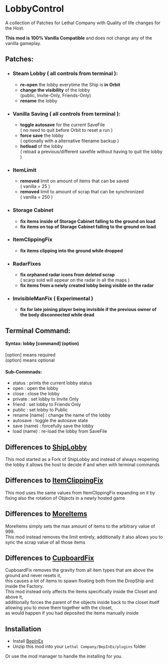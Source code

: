 LobbyControl
============

A collection of Patches for Lethal Company with Quality of life changes for the Host.

**This mod is 100% Vanilla Compatible** and does not change any of the vanilla gameplay.

Patches:
--------
- ### Steam Lobby ( all controls from terminal ):
  - **re-open** the lobby everytime the Ship is **in Orbit**
  - **change the visibility** of the lobby  
  (public, Invite-Only, Friends-Only)
  - **rename** the lobby
- ### Vanilla Saving ( all controls from terminal ):
  - **toggle autosave** for the current SaveFile  
  ( no need to quit before Orbit to reset a run )
  - **force save** the lobby  
  ( optionally with a alternative filename backup )
  - **hotload** of the lobby  
  ( reload a previous/different savefile without having to quit the lobby )
- ### ItemLimit
  - **removed** limit on amount of items that can be saved  
  ( vanilla = 25 )
  - **removed** limit to amount of scrap that can be synchronized  
  ( vanilla = 250 )
- ### Storage Cabinet
  - **fix items inside of Storage Cabinet falling to the ground on load**
  - **fix items on top of Storage Cabinet falling to the ground on load**
- ### ItemClippingFix
  - **fix items clipping into the ground while dropped**
- ### RadarFixes
  - **fix orphaned radar icons from deleted scrap**  
  ( scarp sold will appear on the radar in all the maps )
  - **fix items from a newly created lobby being visible on the radar**
- ### InvisibleManFix ( Experimental )
  - **fix for late joining player being invisible if the previous owner of the body disconnected while dead**


Terminal Command:
-----------------

#### Syntax: lobby [command] (option)  
[option]  means required  
(option)  means optional

#### Sub-Commnads:
- status        : prints the current lobby status
- open          : open the lobby
- close         : close the lobby
- private       : set lobby to Invite Only
- friend        : set lobby to Friends Only
- public        : set lobby to Public
- rename \[name] : change the name of the lobby
- autosave      : toggle the autosave state
- save (name)   : forcefully save the lobby
- load (name)   : re-load the lobby from SaveFile

Differences to [ShipLobby](https://thunderstore.io/c/lethal-company/p/tinyhoot/ShipLobby/)
------------------------
This mod started as a Fork of ShipLobby
and instead of always reopening the lobby it allows the host to decide if and when with terminal commands

Differences to [ItemClippingFix](https://thunderstore.io/c/lethal-company/p/ViViKo/ItemClippingFix/)
------------------------
This mod uses the same values from ItemClippingFix
expanding on it by fixing also the rotation of Objects in a newly hosted game

Differences to [MoreItems](https://thunderstore.io/c/lethal-company/p/Drakorle/MoreItems/)
------------------------
MoreItems simply sets the max amount of items to the arbitrary value of 999.  
This mod instead removes the limit entirely, additionally it also allows you to sync the scrap value of all those items

Differences to [CupboardFix](https://thunderstore.io/c/lethal-company/p/Rocksnotch/CupboardFix/)
------------------------
CupboardFix removes the gravity from all item types that are above the ground and never resets it,  
this causes a lot of items to spawn floating both from the DropShip and inside the Factory.  
This mod instead only affects the items specifically inside the Closet and above it,  
additionally forces the parent of the objects inside back to the closet itself allowing you to move them together with the closet,  
as would happen if you had deposited the items manually inside 

Installation
------------

- Install [BepInEx](https://thunderstore.io/c/lethal-company/p/BepInEx/BepInExPack/)
- Unzip this mod into your `Lethal Company/BepInEx/plugins` folder

Or use the mod manager to handle the installing for you.